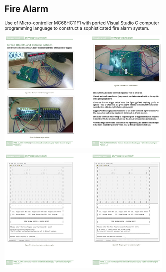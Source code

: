 # Fire Alarm
Use of Micro-controller MC68HC11F1 with ported Visual Studio C computer programming language to construct a sophisticated fire alarm system.

![Screenshot](MC68HC11F1.PNG)

![Screenshot](DISPLAY.PNG)
